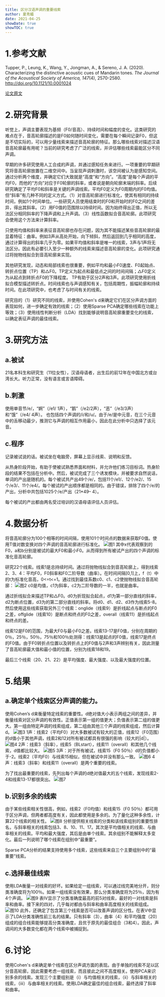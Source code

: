 ```yaml
---
title: 区分汉语声调的重要线索
author: 夏秀媚
date: 2021-04-25
showDate: true
showTOC: true
---
```

# 1.参考文献
Tupper, P., Leung, K., Wang, Y., Jongman, A., & Sereno, J. A. (2020). Characterizing the distinctive acoustic cues of Mandarin tones. *The Journal of the Acoustical Society of America, 147*(4), 2570-2580. http://doi.org/10.1121/10.0001024

[论文原文](../Source_Files/2021-04-25-XXM1.pdf)
# 2.研究背景
听觉上，声调主要表现为基频（F0/音高）、持续时间和幅度的变化。这类研究的难点在于，音高轮廓描述的是F0如何随时间变化，需要在每个瞬间记录F0，但这是不切实际的，可以用少量线索来描述音高轮廓的特征。那么哪些线索对描述汉语音高轮廓最有用呢？当前的研究考虑了广泛的线索，并评估哪些线索最能区分不同声调。

早期的许多研究使用人工合成的声调，并通过感知任务来进行。一项重要的早期研究将音高轮廓放置在二维空间中。当呈现声调刺激时，该空间被认为是感知空间。通过分析两个维度，并确定它们大致就是“高度”和“方向”。“高度”是每个声调的平均F0，而他的“方向”对应于F0轮廓的斜率，或者说是朝向轮廓末端的斜率。后续研究确定了平均F0和斜率是关键的声调线索。平均F0定义为F0周期内的F0均值。但“斜率”有几种不同的定义方式。（1）对音高轮廓进行标准化，使其有相同的持续时间，例如1个时间单位。一些研究人员使用结束时的F0和开始时的F0之间的差异，得出其斜率。（2）用F0值的范围除以持续时间。因为始终得出正值，所以无法区分相同斜率的下降声调和上升声调。（3）线性函数拟合音高轮廓。此项研究会使用这个方法来计算斜率。

只使用均值和斜率来表征音高轮廓也存在问题，因为其不能描述某些音高轮廓的最显着特征：曲率。例如3声从高处开始，向下倾斜，然后返回到几乎相同的高度，通过计算得出的斜率几乎为零。如果平均值和斜率是唯一的线索，3声与1声将无法区分。因此有必要引入至少一种额外的线索来描述音高轮廓的变化。此项研究通过将抛物线拟合到音高轮廓来实现。

其他研究发现，动态和局部线索也很重要，例如平均和最小F0速度、F0起始点、转折点位置（TP）和△F0。TP定义为起点和最低点之间的时间间隔；△F0定义为从起点到转折点F0的下降程度。 TP有助于区分2声和3声。此项研究使用折线拟合模型描述转折点。时间线索也与声调感知有关，包括周期性，振幅轮廓和持续时间。在此项研究中，也考虑了与时间有关的线索。

研究目的（1）研究不同的线索，并使用Cohen's d来确定它们在区分声调方面的表现如何，进一步确定有效的线索；（2）使用Sparse PCA确定哪些线索在功能上等效；（3）使用线性判断分析（LDA）找到能够说明音高轮廓重要变化的线索，以确定表征声调的最佳线索。

# 3.研究方法
## a.被试
21名本科生和研究生（11位女性），汉语母语者，出生后的前12年在中国北方或台湾长大。听力正常，没有语言或言语障碍。
## b.刺激
使用单音节/e/，“婀”（/e1/ 1声），“鹅”（/e2/2声），“恶”（/e3/3声）和“饿”（/e4/ 4声）。 也包括四个声调的/i/和/u/。由于/e/是中元音，在三个元音中的舌移动最少，推测它与声调的相互作用最小，因此在此分析中只选择了该元音。
## c.程序
记录被试说的话。被试坐在电脑旁，屏幕上显示线索、说明和反馈。

从热身阶段开始，有助于使被试熟悉界面和材料，并允许他们练习目标词。热身阶段的结果不包括在分析中。然后，被试完成了三个诱发模块，并被要求自然说话，单词的产出是随机的。每个被试共产出49个/e/，包括11个/e1/、12个/e2/、15个/e3/、11个/e4/。每个被试的产出顺序都是相同的。由于错误，排除了四个/e/的产出，分析中共包括1025个/e/产出（21*49– 4）。

每个被试的产出都由两名受过培训的汉语母语评估人员评估。
# 4.数据分析
将音高轮廓分为100个相等的时间间隔，使用101个时间点的数据来获取F0值。使用T值对数变换对四个声调的音高轮廓进行标准化。
![图1](../Supporting_Information/2021-04-25-XXM1-Fig-1.png)
其中x代表观察到的F0，a和b分别是被试的最大F0和最小F0。从而得到所有被试产出的四个声调的标准化音高轮廓。

研究22个线索。线索1是总持续时间。通过将抛物线拟合到音高轮廓上，得到线索2、3、4：平均F0，F0斜率和F0二阶导数（曲率）。在时间间隔[0,1]上，f（t）中的t为标准化音高，0<=t<=1。通过找到最佳系数c0、c1、c2使抛物线拟合音高轮廓：
![图2](../Supporting_Information/2021-04-25-XXM1-Fig-2.png)
c0是均值，c1为斜率，c2为二阶导数的一半，也就是曲率。

通过折线拟合来描述TP和△F0。d0为折现拟合起点，d1为第一部分直线的斜率，d2为断点位置，d3为的第二部分直线的斜率。将d0、d1、d2、d3作为线索5-8。然后使用这些线索获取另外三个线索：onglide（线索9）是折线起点与断点的F0之差，offglide（线索10）是断点和终点的F0之差，overall（线索11）是折线起点和终点的差。

线索12是F0的范围，为最大F0与最小F0之差。线索13-17是F0值，分别在周期的0％，25％，50％，75％和100％处测得：线索13是起点的F0值，线索17是终点的F0值。由于F0转折点位置以及转折点上的F0值与2声和3声辨别有关，因此测量了音高轮廓最大值和最小值的位置，分别为线索18和19。

最后三个线索（20、21、22）是平均强度、最大强度、以及最大强度的位置。


# 5.结果
## a.确定单个线索区分声调的能力。
使用Cohen’s d来衡量特定线索的重要性。d绝对值大小表示两组之间的差异，并衡量线索对区分声调的有效性。正值表示第一组的值更大；负值表示第二组的值更大。第一组由特定声调的线索组成，第二组由其他三个声调的线索组成，然后计算d。
![图3](../Supporting_Information/2021-04-25-XXM1-Fig-3.png)
1声：线索2（平均F0）对大多数被试有较大的正值，线索12（F0范围）的d值小于其他声调，线索2和12对所有被试都具有很强的影响（较大的|d|）。
![图4](../Supporting_Information/2021-04-25-XXM1-Fig-4.png)
2声：线索3（斜率），线索5（BLstart），线索11（overall）和其他几个线索，d值都比较大。
![图5](../Supporting_Information/2021-04-25-XXM1-Fig-5.png)
3声：对于所有被试，线索15（F0 50％）d的负值都小于-2。线索2（平均F0）与线索15相似，但在被试中并没有那么一致。
![图6](../Supporting_Information/2021-04-25-XXM1-Fig-6.png)
4声：线索3（斜率）和线索11（overall）是两个重要的线索。

为了找出最重要的线索，先列出每个声调的d绝对值最大的五个线索，发现线索2-4和线索13-17都很突出。
![图7](../Supporting_Information/2021-04-25-XXM1-Fig-7.png)
## b.识别多余的线索
由于某些线索相关性很高，例如，线索2（F0均值）和线索15（F0 50％）都可用于区分声调，但两者都高度有关，因此都使用是多余的。为了量化这种多余性，计算22个线索的相关性。
![图8](../Supporting_Information/2021-04-25-XXM1-Fig-8.png)
分析提供相关线索的分类和该线索组别的重要性排名，与斜率相关的线索包括3、8、10、11、17。其次是平均值相关的线索、与曲率相关的线索。平均和最大强度，其后是由单个线索。其余组别不能解释太多变化。最后一列说明了哪个线索在组别中“最重要”。

Sparse PCA分析的结果支持使用多个线索，这些线索来自三个主要组别中的“最重要”线索。

## c.选择最佳线索
使用LDA衡量一对线索的好坏。如果给定一组线索，可以通过线完美地分开，则分类准确度将为100％。如果一组线索没有效果，那么分类准确度将为25％，因为有4个声调。
![图9](../Supporting_Information/2021-04-25-XXM1-Fig-9.png)
表IV显示了分类准确度最高的前5对线索，最好的一对线索是斜率和曲率。接下来的四对，几乎每对都由与斜率和曲率高度相关的线索组成。
![图10](../Supporting_Information/2021-04-25-XXM1-Fig-10.png)
此外，还确定了包含第三个线索是否可以改善声调的区分性。在表V中显示了LDA分类准确性前三名的结果。只有斜率（3），曲率（4）和平均强度（20）组成的组合线索能够提高分类准确度，且优于原先的最佳组合（3和4）。因此，声调间的大多数变化都在两个线索中被捕捉到。


# 6.讨论
使用Cohen's d来确定单个线索在区分声调方面的表现。由于单独的线索不足以区分音高轮廓，因此需要考虑一组线索，而且彼此之间不高度相关。使用PCA来识别多余的线索。发现三个主要组别是（i）与均值相关的线索，（ii）与斜率相关的线索，（iii）与曲率相关的线索。使用LDA确定最佳的组合线索，最终选择了斜率和曲率。
